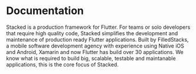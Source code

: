 # Documentation

Stacked is a production framework for Flutter. For teams or solo developers that require high quality code, Stacked simplifies the development and maintenance of production ready Flutter applications. Built by FilledStacks, a mobile software development agency with experience using Native iOS and Android, Xamarin and now Flutter has build over 30 applications. We know what is required to build big, scalable, testable and maintanable applications, this is the core focus of Stacked.
